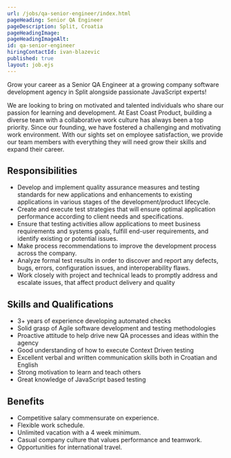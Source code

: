 ```yaml
---
url: /jobs/qa-senior-engineer/index.html
pageHeading: Senior QA Engineer
pageDescription: Split, Croatia
pageHeadingImage:
pageHeadingImageAlt:
id: qa-senior-engineer
hiringContactId: ivan-blazevic
published: true
layout: job.ejs
---
```


<p>Grow your career as a Senior QA Engineer at a growing company software development agency in Split alongside passionate JavaScript experts!</p>

<p>We are looking to bring on motivated and talented individuals who share our passion for learning and development. At East Coast Product, building a diverse team with a collaborative work culture has always been a top priority. Since our founding, we have fostered a challenging and motivating work environment. With our sights set on employee satisfaction, we provide our team members with everything they will need grow their skills and expand their career.</p>

<h2 class="text-heading-two">Responsibilities</h2>

<ul>
  <li>Develop and implement quality assurance measures and testing standards for new applications and enhancements to existing applications  in various stages of the development/product lifecycle.</li>
  <li>Create and execute test strategies that will ensure optimal application performance according to client needs and specifications.</li>
  <li>Ensure that testing activities allow applications to meet business requirements and systems goals, fulfill end-user requirements, and identify existing or potential issues. </li>
  <li>Make process recommendations to improve the development process across the company.</li>
  <li>Analyze formal test results in order to discover and report any defects, bugs, errors, configuration issues, and interoperability flaws.</li>
  <li>Work closely with project and technical leads to promptly address and escalate issues, that affect product delivery and quality</li>
</ul>

<h2 class="text-heading-two">Skills and Qualifications</h2>

<ul>
  <li>3+ years of experience developing automated checks</li>
  <li>Solid grasp of Agile software development and testing methodologies</li>
  <li>Proactive attitude to help drive new QA processes and ideas within the agency</li>
  <li>Good understanding of how to execute Context Driven testing</li>
  <li>Excellent verbal and written communication skills both in Croatian and English</li>
  <li>Strong motivation to learn and teach others</li>
  <li>Great knowledge of JavaScript based testing</li>
</ul>

<h2 class="text-heading-two">Benefits</h2>

<ul>
  <li>Competitive salary commensurate on experience.</li>
  <li>Flexible work schedule.</li>
  <li>Unlimited vacation with a 4 week minimum.</li>
  <li>Casual company culture that values performance and teamwork.</li>
  <li>Opportunities for international travel.</li>
</ul>
